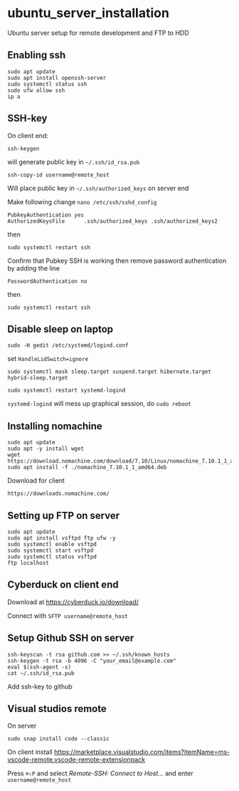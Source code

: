 # ubuntu_server_installation

Ubuntu server setup for remote development and FTP to HDD

## Enabling ssh

    sudo apt update
    sudo apt install openssh-server
    sudo systemctl status ssh
    sudo ufw allow ssh
    ip a

## SSH-key

On client end:

    ssh-keygen
    
will generate public key in `~/.ssh/id_rsa.pub`
    
    ssh-copy-id username@remote_host
    
Will place public key in `~/.ssh/authorized_keys` on server end

Make following change `nano /etc/ssh/sshd_config`

    PubkeyAuthentication yes
    AuthorizedKeysFile      .ssh/authorized_keys .ssh/authorized_keys2
    
then 
    
    sudo systemctl restart ssh
 
Confirm that Pubkey SSH is working then remove password authentication by adding the line

    PasswordAuthentication no

then

    sudo systemctl restart ssh

## Disable sleep on laptop
    
    sudo -H gedit /etc/systemd/logind.conf
    
set `HandleLidSwitch=ignore`

    sudo systemctl mask sleep.target suspend.target hibernate.target hybrid-sleep.target
    
    sudo systemctl restart systemd-logind

`systemd-logind` will mess up graphical session, do `sudo reboot`

    
## Installing nomachine

    sudo apt update
    sudo apt -y install wget
    wget https://download.nomachine.com/download/7.10/Linux/nomachine_7.10.1_1_amd64.deb
    sudo apt install -f ./nomachine_7.10.1_1_amd64.deb
 
 Download for client
 
    https://downloads.nomachine.com/
    
## Setting up FTP on server

    sudo apt update
    sudo apt install vsftpd ftp ufw -y
    sudo systemctl enable vsftpd
    sudo systemctl start vsftpd
    sudo systemctl status vsftpd
    ftp localhost

## Cyberduck on client end

Download at https://cyberduck.io/download/

Connect with `SFTP username@remote_host`

## Setup Github SSH on server
    
    ssh-keyscan -t rsa github.com >> ~/.ssh/known_hosts
    ssh-keygen -t rsa -b 4096 -C "your_email@example.com"
    eval $(ssh-agent -s)
    cat ~/.ssh/id_rsa.pub
    
    
Add ssh-key to github

## Visual studios remote

On server

    sudo snap install code --classic

On client install https://marketplace.visualstudio.com/items?itemName=ms-vscode-remote.vscode-remote-extensionpack

Press `⌘⇧P` and select *Remote-SSH: Connect to Host...* and enter `username@remote_host`
